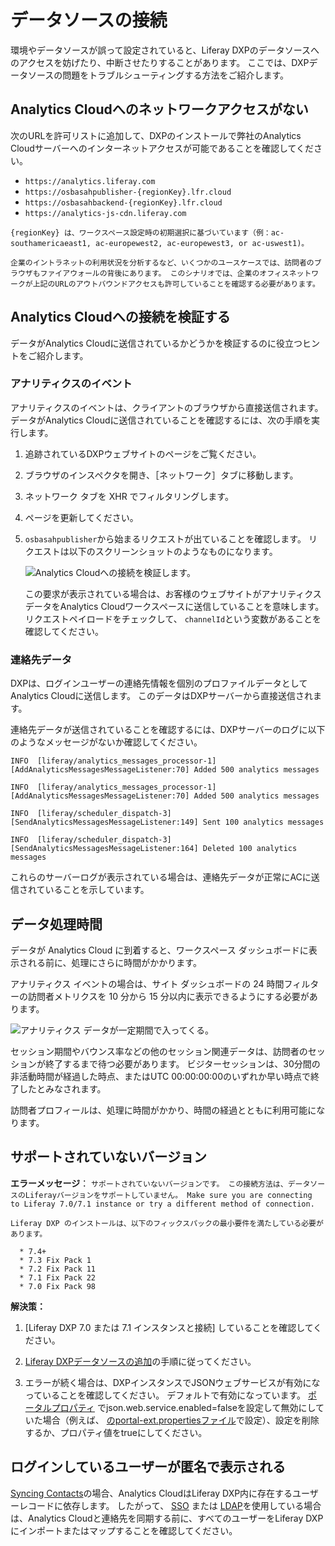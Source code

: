 # データソースの接続

環境やデータソースが誤って設定されていると、Liferay DXPのデータソースへのアクセスを妨げたり、中断させたりすることがあります。 ここでは、DXPデータソースの問題をトラブルシューティングする方法をご紹介します。

## Analytics Cloudへのネットワークアクセスがない

次のURLを許可リストに追加して、DXPのインストールで弊社のAnalytics Cloudサーバーへのインターネットアクセスが可能であることを確認してください。

* `https://analytics.liferay.com`
* `https://osbasahpublisher-{regionKey}.lfr.cloud`
* `https://osbasahbackend-{regionKey}.lfr.cloud`
* `https://analytics-js-cdn.liferay.com`

```{note}
{regionKey} は、ワークスペース設定時の初期選択に基づいています（例：ac-southamericaeast1, ac-europewest2, ac-europewest3, or ac-uswest1)。
```

```{important}
企業のイントラネットの利用状況を分析するなど、いくつかのユースケースでは、訪問者のブラウザもファイアウォールの背後にあります。 このシナリオでは、企業のオフィスネットワークが上記のURLのアウトバウンドアクセスも許可していることを確認する必要があります。
```

## Analytics Cloudへの接続を検証する

データがAnalytics Cloudに送信されているかどうかを検証するのに役立つヒントをご紹介します。

### アナリティクスのイベント

アナリティクスのイベントは、クライアントのブラウザから直接送信されます。 データがAnalytics Cloudに送信されていることを確認するには、次の手順を実行します。

1. 追跡されているDXPウェブサイトのページをご覧ください。
1. ブラウザのインスペクタを開き、［ネットワーク］タブに移動します。
1. ネットワーク タブを XHR でフィルタリングします。
1. ページを更新してください。
1. `osbasahpublisher`から始まるリクエストが出ていることを確認します。 リクエストは以下のスクリーンショットのようなものになります。

    ![Analytics Cloudへの接続を検証します。](connecting-data-sources/images/01.png)

    この要求が表示されている場合は、お客様のウェブサイトがアナリティクス データをAnalytics Cloudワークスペースに送信していることを意味します。 リクエストペイロードをチェックして、 `channelId`という変数があることを確認してください。

### 連絡先データ

DXPは、ログインユーザーの連絡先情報を個別のプロファイルデータとしてAnalytics Cloudに送信します。 このデータはDXPサーバーから直接送信されます。

連絡先データが送信されていることを確認するには、DXPサーバーのログに以下のようなメッセージがないか確認してください。

```
INFO  [liferay/analytics_messages_processor-1][AddAnalyticsMessagesMessageListener:70] Added 500 analytics messages

INFO  [liferay/analytics_messages_processor-1][AddAnalyticsMessagesMessageListener:70] Added 500 analytics messages

INFO  [liferay/scheduler_dispatch-3][SendAnalyticsMessagesMessageListener:149] Sent 100 analytics messages

INFO  [liferay/scheduler_dispatch-3][SendAnalyticsMessagesMessageListener:164] Deleted 100 analytics messages
```

これらのサーバーログが表示されている場合は、連絡先データが正常にACに送信されていることを示しています。

## データ処理時間

データが Analytics Cloud に到着すると、ワークスペース ダッシュボードに表示される前に、処理にさらに時間がかかります。

アナリティクス イベントの場合は、サイト ダッシュボードの 24 時間フィルターの訪問者メトリクスを 10 分から 15 分以内に表示できるようにする必要があります。

![アナリティクス データが一定期間で入ってくる。](connecting-data-sources/images/02.png)

セッション期間やバウンス率などの他のセッション関連データは、訪問者のセッションが終了するまで待つ必要があります。 ビジターセッションは、30分間の非活動時間が経過した時点、またはUTC 00:00:00:00のいずれか早い時点で終了したとみなされます。

訪問者プロフィールは、処理に時間がかかり、時間の経過とともに利用可能になります。

## サポートされていないバージョン

**エラーメッセージ**： `サポートされていないバージョンです。 この接続方法は、データソースのLiferayバージョンをサポートしていません。 Make sure you are connecting to Liferay 7.0/7.1 instance or try a different method of connection.`

```{important}
Liferay DXP のインストールは、以下のフィックスパックの最小要件を満たしている必要があります。

  * 7.4+
  * 7.3 Fix Pack 1
  * 7.2 Fix Pack 11
  * 7.1 Fix Pack 22
  * 7.0 Fix Pack 98
```

**解決策：**

1. [Liferay DXP 7.0 または 7.1 インスタンスと接続] していることを確認してください。

1. [Liferay DXPデータソースの追加](../getting-started/connecting-liferay-dxp-to-analytics-cloud.md)の手順に従ってください。

1. エラーが続く場合は、DXPインスタンスでJSONウェブサービスが有効になっていることを確認してください。 デフォルトで有効になっています。 [ポータルプロパティ](https://learn.liferay.com/reference/latest/en/dxp/propertiesdoc/portal.properties.html#JSON) でjson.web.service.enabled=falseを設定して無効にしていた場合（例えば、 [のportal-ext.propertiesファイル](https://learn.liferay.com/dxp/latest/en/installation-and-upgrades/reference/portal-properties.html)で設定）、設定を削除するか、プロパティ値をtrueにしてください。

## ログインしているユーザーが匿名で表示される

[Syncing Contacts](../getting-started/syncing-sites-and-contacts.md#syncing-contacts)の場合、Analytics CloudはLiferay DXP内に存在するユーザーレコードに依存します。 したがって、 [SSO](https://learn.liferay.com/dxp/latest/en/installation-and-upgrades/securing-liferay/configuring-sso.html) または [LDAP](https://learn.liferay.com/dxp/latest/en/users-and-permissions/connecting-to-a-user-directory/connecting-to-an-ldap-directory.html)を使用している場合は、Analytics Cloudと連絡先を同期する前に、すべてのユーザーをLiferay DXPにインポートまたはマップすることを確認してください。
